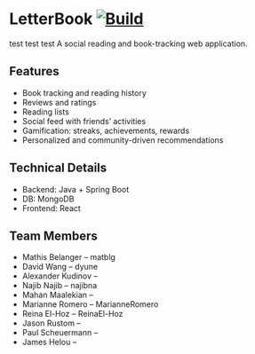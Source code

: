 # LetterBook [![Build](https://github.com/matblg/ECSE428-group-project/actions/workflows/gradle-publish.yml/badge.svg)](https://github.com/matblg/ECSE428-group-project/actions/workflows/gradle-publish.yml)
test test test
A social reading and book-tracking web application. 

## Features
- Book tracking and reading history
- Reviews and ratings
- Reading lists
- Social feed with friends’ activities
- Gamification: streaks, achievements, rewards
- Personalized and community-driven recommendations

## Technical Details
- Backend: Java + Spring Boot
- DB: MongoDB
- Frontend: React 

## Team Members
- Mathis Belanger – matblg 
- David Wang – dyune  
- Alexander Kudinov – <github id>  
- Najib Najib – najibna
- Mahan Maalekian – <github id>  
- Marianne Romero – MarianneRomero  
- Reina El-Hoz – ReinaEl-Hoz
- Jason Rustom – <github id>  
- Paul Scheuermann – <github id>  
- James Helou – <github id>  
